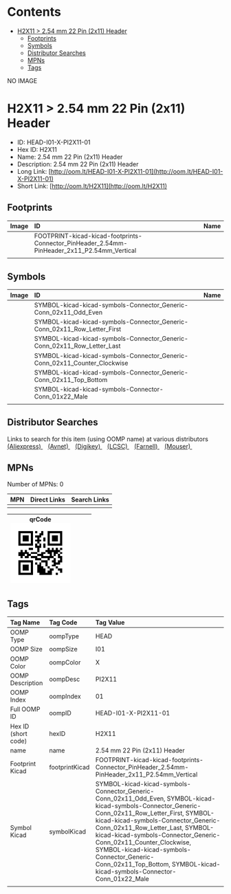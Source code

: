 



Contents
========

* [H2X11 > 2.54 mm 22 Pin (2x11) Header](#h2x11--254-mm-22-pin-2x11-header)
	* [Footprints](#footprints)
	* [Symbols](#symbols)
	* [Distributor Searches](#distributor-searches)
	* [MPNs](#mpns)
	* [Tags](#tags)
  
NO IMAGE  
# H2X11 > 2.54 mm 22 Pin (2x11) Header

- ID: HEAD-I01-X-PI2X11-01
- Hex ID: H2X11
- Name: 2.54 mm 22 Pin (2x11) Header
- Description: 2.54 mm 22 Pin (2x11) Header
- Long Link: [http://oom.lt/HEAD-I01-X-PI2X11-01](http://oom.lt/HEAD-I01-X-PI2X11-01)
- Short Link: [http://oom.lt/H2X11](http://oom.lt/H2X11)

## Footprints
  

|Image|ID|Name|
| :--- | :--- | :--- |
||FOOTPRINT-kicad-kicad-footprints-Connector_PinHeader_2.54mm-PinHeader_2x11_P2.54mm_Vertical||
||||

## Symbols
  

|Image|ID|Name|
| :--- | :--- | :--- |
|![]()|SYMBOL-kicad-kicad-symbols-Connector_Generic-Conn_02x11_Odd_Even||
|![]()|SYMBOL-kicad-kicad-symbols-Connector_Generic-Conn_02x11_Row_Letter_First||
|![]()|SYMBOL-kicad-kicad-symbols-Connector_Generic-Conn_02x11_Row_Letter_Last||
|![]()|SYMBOL-kicad-kicad-symbols-Connector_Generic-Conn_02x11_Counter_Clockwise||
|![]()|SYMBOL-kicad-kicad-symbols-Connector_Generic-Conn_02x11_Top_Bottom||
|![]()|SYMBOL-kicad-kicad-symbols-Connector-Conn_01x22_Male||
||||

## Distributor Searches
  
Links to search for this item (using OOMP name) at various distributors  
[(Aliexpress) ](https://www.aliexpress.com/wholesale?SearchText=11172.54+mm+22+Pin+2x11+Header)&nbsp;&nbsp;&nbsp;[(Avnet) ](https://www.avnet.com/shop/us/search/2.54+mm+22+Pin+2x11+Header)&nbsp;&nbsp;&nbsp;[(Digikey) ](https://www.digikey.co.uk/en/products/result?s=2.54+mm+22+Pin+2x11+Header)&nbsp;&nbsp;&nbsp;[(LCSC) ](https://www.lcsc.com/search?q=2.54+mm+22+Pin+2x11+Header)&nbsp;&nbsp;&nbsp;[(Farnell) ](https://uk.farnell.com/search?st=2.54+mm+22+Pin+2x11+Header)&nbsp;&nbsp;&nbsp;[(Mouser) ](https://www.mouser.com/c/?q=2.54+mm+22+Pin+2x11+Header)&nbsp;&nbsp;&nbsp;
## MPNs
  
Number of MPNs: 0  

|MPN|Direct Links|Search Links|
| :--- | :--- | :--- |
||||
  

|qrCode<br>[![](https://raw.githubusercontent.com/oomlout/oomlout_OOMP_parts_V2/main/HEAD/I01/X/PI2X11/01/qrCode_140.png)](https://github.com/oomlout/oomlout_OOMP_parts_V2/tree/main/HEAD/I01/X/PI2X11/01/qrCode.png)||||
| :---: | :---: | :---: | :---: |

## Tags
  

|Tag Name|Tag Code|Tag Value|
| :--- | :--- | :--- |
|OOMP Type|oompType|HEAD|
|OOMP Size|oompSize|I01|
|OOMP Color|oompColor|X|
|OOMP Description|oompDesc|PI2X11|
|OOMP Index|oompIndex|01|
|Full OOMP ID|oompID|HEAD-I01-X-PI2X11-01|
|Hex ID (short code)|hexID|H2X11|
|name|name|2.54 mm 22 Pin (2x11) Header|
|Footprint Kicad|footprintKicad|FOOTPRINT-kicad-kicad-footprints-Connector_PinHeader_2.54mm-PinHeader_2x11_P2.54mm_Vertical|
|Symbol Kicad|symbolKicad|SYMBOL-kicad-kicad-symbols-Connector_Generic-Conn_02x11_Odd_Even, SYMBOL-kicad-kicad-symbols-Connector_Generic-Conn_02x11_Row_Letter_First, SYMBOL-kicad-kicad-symbols-Connector_Generic-Conn_02x11_Row_Letter_Last, SYMBOL-kicad-kicad-symbols-Connector_Generic-Conn_02x11_Counter_Clockwise, SYMBOL-kicad-kicad-symbols-Connector_Generic-Conn_02x11_Top_Bottom, SYMBOL-kicad-kicad-symbols-Connector-Conn_01x22_Male|
||||
